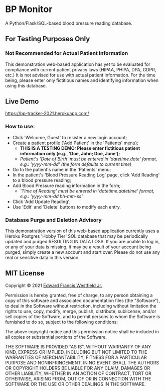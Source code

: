 # BP Monitor 

A Python/Flask/SQL-based blood pressure reading database. 

## For Testing Purposes Only 
### Not Recommended for Actual Patient Information 

This demonstration web-based application has yet to be evaluated for compliance with current patient privacy laws (HIPAA, PHIPA, DPA, GDPR, etc.) It is not advised for use with actual patient information. For the time being, please enter only fictitious names and identifying information when using this database. 

## Live Demo

https://bp-tracker-2021.herokuapp.com/

### How to use: 

* Click 'Welcome, Guest' to resister a new login account; 
* Create a patient profile ('Add Patient' in the 'Patients' menu); 
  * **THIS IS A TESTING DEMO: Please enter fictitious patient information only (e.g., ‘Doe, John; Doe, Jane’);**
  * _Patient's 'Date of Birth' must be entered in 'datetime.date' format, e.g.: 'yyyy-mm-dd' (the form defaults to current time)_
* Go to the patient's name in the 'Patients' menu;
* In the patient's 'Blood Pressure Reading Log' page, click 'Add Reading' to a blood pressure reading;
* Add Blood Pressure reading information in the form; 
  * _'Time of Reading' must be entered in 'datetime.datetime' format, e.g.: 'yyyy-mm-dd hh-mm-ss'_
* Click 'Add Update Reading';
* Use 'Edit' and 'Delete' buttons to modify each entry.

### Database Purge and Deletion Advisory 

This demonstration version of this web-based application currently uses a Heroku Postgres 'Hobby Tier' SQL database that may be periodically updated and purged RESULTING IN DATA LOSS. If you are unable to log in, or any of your data is missing, it may be a result of your account being purged; simply create a new account and start over. Please do not use any real or sensitive data in this version.

## MIT License

Copyright © 2021 [Edward Francis Westfield Jr.](https://www.edwestfieldjr.com/)

Permission is hereby granted, free of charge, to any person obtaining a copy of this software and associated documentation files (the "Software"), to deal in the Software without restriction, including without limitation the rights  to use, copy, modify, merge, publish, distribute, sublicense, and/or sell copies of the Software, and to permit persons to whom the Software is furnished to do so, subject to the following conditions:

The above copyright notice and this permission notice shall be included in all copies or substantial portions of the Software.

THE SOFTWARE IS PROVIDED "AS IS", WITHOUT WARRANTY OF ANY KIND, EXPRESS OR IMPLIED, INCLUDING BUT NOT LIMITED TO THE WARRANTIES OF MERCHANTABILITY, FITNESS FOR A PARTICULAR PURPOSE AND NONINFRINGEMENT. IN NO EVENT SHALL THE AUTHORS OR COPYRIGHT HOLDERS BE LIABLE FOR ANY CLAIM, DAMAGES OR OTHER LIABILITY, WHETHER IN AN ACTION OF CONTRACT, TORT OR OTHERWISE, ARISING FROM, OUT OF OR IN CONNECTION WITH THE SOFTWARE OR THE USE OR OTHER DEALINGS IN THE SOFTWARE.

